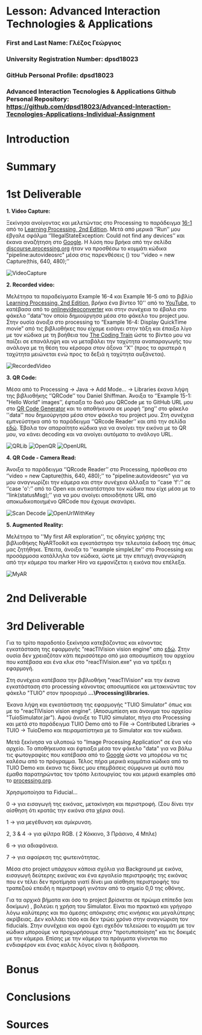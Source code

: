 # Lesson: Advanced Interaction Technologies & Applications

### First and Last Name: Γλέζος Γεώργιος
### University Registration Number: dpsd18023
### GitHub Personal Profile: dpsd18023
### Advanced Interaction Tecnologies & Applications Github Personal Repository: https://github.com/dpsd18023/Advanced-Interaction-Tecnologies-Applications-Individual-Assignment

# Introduction

# Summary
 <a href=""></a>
# 1st Deliverable

   <b> 1. Video Capture: </b>
 
   Ξεκίνησα ανοίγοντας και μελετώντας στο Processing το παράδειγμα  <a href="http://learningprocessing.com/examples/chp16/example-16-01-Capture">16-1</a> από το <a href="http://learningprocessing.com/">Learning Processing, 2nd Edition</a>. Μετά από μερικά ‘’Run’’ μου έβγαλε σφάλμα ‘’IllegalStateException: Could not find any devices’’ και έκανα αναζήτηση στο <a href="https://www.google.com/">Google</a>. Η λύση που βρήκα από την σελίδα <a href="discourse.processing.org">discourse.processing.org</a> ήταν να προσθέσω το κομμάτι κώδικα "pipeline:autovideosrc" μέσα στις παρενθέσεις () του ‘’video = new Capture(this, 640, 480);’’
 
![VideoCapture](https://user-images.githubusercontent.com/115796095/199566744-2efd2538-bc14-4663-b793-310a97d1997c.png)



   <b> 2. Recorded video: </b>
 
   Μελέτησα τα παραδείγματα  Example 16-4 και Example 16-5 από το βιβλίο <a href="http://learningprocessing.com/">Learning Processing, 2nd Edition</a>, βρήκα  ένα βίντεο 10'' από το <a href="https://www.youtube.com">YouTube</a>, το κατέβασα από το <a href="https://it.onlinevideoconverter.pro/">onlinevideoconverter</a> και στην συνέχεια το έβαλα στο φάκελο ‘’data’’τον οποίο δημιούργησα μέσα στο φάκελο του project μου.
   Στην ουσία άνοιξα στο processing το “Example 16-4: Display QuickTime movie” από τις βιβλιοθήκες που είχαμε εισάγει στην τάξη και έπαιξα λίγο με τον κώδικα με τη βοήθεια του <a href="https://www.youtube.com/c/TheCodingTrain">The Coding Train</a> ώστε το βίντεο μου να παίζει σε επανάληψη και να μεταβάλει την ταχύτητα αναπαραγωγής του ανάλογα με τη θέση του κέρσορα στον άξονα ‘’X’’ (προς τα αριστερά η ταχύτητα μειώνεται ενώ προς τα δεξιά η ταχύτητα αυξάνεται).
 
![RecordedVideo](https://user-images.githubusercontent.com/115796095/199587063-07d70bbd-899f-452c-885f-edf47b152b90.png)
  
  
  
   <b> 3. QR Code: </b>
   
   Μέσα από το Processing -> Java -> Add Mode… -> Libraries έκανα λήψη της βιβλιοθήκης ‘’QRCode’’ του Daniel Shiffman. 
   Άνοιξα το ‘’Example 15-1: "Hello World" images’’, έφτιαξα το δικό μου QRCode με το GitHub URL μου στο [QR Code Generator](https://www.the-qrcode-generator.com/) και το αποθήκευσα σε μορφή ‘’png’’ στο φάκελο ''data'' που δημιούργησα μέσα στον φάκελο του project μου.
Στη συνέχεια εμπνεύστηκα από το παράδειγμα ‘’QRcode Reader’’ και από την σελίδα [εδώ](https://shiffman.net/p5/qrcode-processing/). Έβαλα τον απαραίτητο κώδικα για να ανοίγει την εικόνα με το QR μου, να κάνει decoding και να ανοίγει αυτόματα το ανάλογο URL.

![QRLib](https://user-images.githubusercontent.com/115796095/199600920-e4920cd6-5acc-4770-95b0-2abdc6bde162.png)
![OpenQR](https://user-images.githubusercontent.com/115796095/199600942-02470fa2-fdd6-4e6a-89f3-d0e4b7f91550.png)
![OpenURL](https://user-images.githubusercontent.com/115796095/199600976-003da81f-8775-4cfb-97c7-64856d667b8c.png)



   <b> 4. QR Code - Camera Read: </b>
   
   Άνοιξα το παράδειγμα ‘’QRcode  Reader’’ στο Processing, πρόσθεσα στο ‘’video = new Capture(this, 640, 480);’’ το "pipeline:autovideosrc"  για να μου αναγνωρίζει την κάμερα και στην συνέχεια άλλαξα το ‘’case 'f':’’ σε ‘’case 'ο':’’ από το Open και αντικατέστησα τον κώδικα που είχε μέσα με το ‘’link(statusMsg);’’ για να μου ανοίγει οποιοδήποτε URL από αποκωδικοποιημένο QRCode που έχουμε σκανάρει.
   
![Scan Decode](https://user-images.githubusercontent.com/115796095/199604691-bf70b8b4-5fa3-46cf-ae7e-2e8bea6bc63b.png)
![OpenUrlWithKey](https://user-images.githubusercontent.com/115796095/199604712-4841eff3-91d8-49f7-86a2-439c8ddcc7dd.png)

   
      
   <b> 5. Augmented Reality: </b>
   
   Μελέτησα το ''My first AR exploration'', τις οδηγίες χρήσης της βιβλιοθήκης NyARToolkit και εγκατάστησα την τελευταία έκδοση της όπως μας ζητήθηκε. Έπειτα, άνοιξα το ''example simpleLite'' στο Processing και προσάρμοσα κατάλληλα τον κώδικα, ώστε με την επιτυχή αναγνώριση από την κάμερα του marker Hiro να εμφανίζεται η εικόνα που επέλεξα.
   
![MyAR](https://user-images.githubusercontent.com/115796095/199611055-91aa71f6-6d4e-4aae-9da9-cc67f15c471d.png)


   

# 2nd Deliverable


# 3rd Deliverable 

  Για το τρίτο παραδοτέο ξεκίνησα κατεβάζοντας και κάνοντας εγκατάσταση της εφαρμογής "reacTIVision vision engine" απο [εδώ](https://reactivision.sourceforge.net/). Στην ουσία δεν χρειαζόταν κάτι περισσότερο από μια αποσυμπίεση του αρχείου που κατέβασα και ένα κλικ στο "reacTIVision.exe" για να τρέξει η εφαρμογή.


Στη συνέχεια κατέβασα την βιβλιοθήκη "reacTIVision" και την έκανα εγκατάσταση στο processing κάνοντας αποσυμπίεσε και μετακινώντας τον φάκελο "TUIO" στον προορισμό <b>…\Processing\libraries.</b>


Έκανα λήψη και εγκατάσταση της εφαρμογής "TUIO Simulator" όπως και με το "reacTIVision vision engine". (Αποσυμπίεση και άνοιγμα του αρχείου "TuioSimulator.jar").
Αφού άνοιξε το TUIO simulator, πήγα στο Processing και μετά στο παράδειγμα TUIO Demo από το File -> Contributed Libraries -> TUIO -> TuioDemo και πειραματίστηκα με το Simulator και τον κώδικα.


Μετά ξεκίνησα να υλοποιώ το "Image Processing Application" σε ένα νέο αρχείο. Το αποθήκευσα και έφτιαξα μέσα τον φάκελο "data" για να βάλω τις φωτογραφίες που κατέβασα από το [Google](https://www.google.com/) ώστε να μπορέσω να τις καλέσω από το πρόγραμμα.
Τέλος πήρα μερικά κομμάτια κώδικα από το TUIO Demo και έκανα τις δίκες μου επεμβάσεις σύμφωνα με αυτά που έμαθα παρατηρώντας τον τρόπο λειτουργίας του και μερικά examples από το [processing.org](https://processing.org/).


Χρησιμοποίησα τα Fiducial…


0 -> για εισαγωγή της εικόνας, μετακίνηση και περιστροφή. (Σου δίνει την αίσθηση ότι κρατάς την εικόνα στα χέρια σου).

1 -> για μεγέθυνση και σμίκρυνση.

2, 3 & 4 -> για φίλτρα RGB. ( 2 Κόκκινο, 3 Πράσινο, 4 Μπλε)

6 -> για αδιαφάνεια.

7 -> για αφαίρεση της φωτεινότητας.


Μέσα στο project υπάρχουν κάποια σχόλια για Background με εικόνα, εισαγωγή δεύτερης εικόνας και ένα εργαλείο περιστροφής της εικόνας που εν τέλει δεν προτίμησα γιατί δίνει μια αίσθηση περιστροφής του τραπεζιού επειδή η περιστροφή γινόταν από το σημείο 0,0 της οθόνης.


Για τα αρχικά βήματα και όσο το project βρίσκεται σε πρώιμα επίπεδα (και δοκίμων) , βολεύει η χρήση του Simulator. Είναι πιο πρακτικό και γρήγορο λόγω καλύτερης και πιο άμεσης απόκρισης στις κινήσεις και μεγαλύτερης ακρίβειας. Δεν κολλάει τόσο και δεν τρώει χρόνο στην αναγνώριση τον fiducials. 
Στην συνέχεια και αφού έχει σχεδόν τελειώσει το κομμάτι με τον κώδικα μπορούμε να προχωρήσουμε στην "προτυποποίηση" και τις δοκιμές με την κάμερα. 
Επίσης με την κάμερα τα πράγματα γίνονται πιο ενδιαφέρον και ένας καλός λόγος είναι η διάδραση.


# Bonus 


# Conclusions


# Sources
